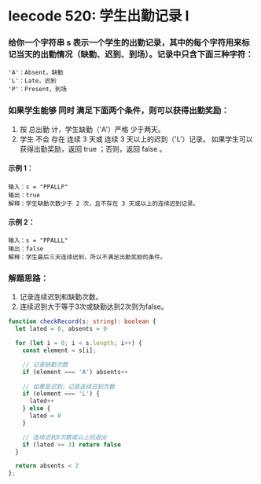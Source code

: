 # leecode 520: 学生出勤记录 I

### 给你一个字符串 s 表示一个学生的出勤记录，其中的每个字符用来标记当天的出勤情况（缺勤、迟到、到场）。记录中只含下面三种字符：
```
'A'：Absent，缺勤
'L'：Late，迟到
'P'：Present，到场
```

### 如果学生能够 同时 满足下面两个条件，则可以获得出勤奖励：

1. 按 总出勤 计，学生缺勤（'A'）严格 少于两天。
2. 学生 不会 存在 连续 3 天或 连续 3 天以上的迟到（'L'）记录。
如果学生可以获得出勤奖励，返回 true ；否则，返回 false 。

#### 示例 1：
```
输入：s = "PPALLP"
输出：true
解释：学生缺勤次数少于 2 次，且不存在 3 天或以上的连续迟到记录。
```
#### 示例 2：
```
输入：s = "PPALLL"
输出：false
解释：学生最后三天连续迟到，所以不满足出勤奖励的条件。
```

### 解题思路：
1. 记录连续迟到和缺勤次数。
2. 连续迟到大于等于3次或缺勤达到2次则为false。
```ts
function checkRecord(s: string): boolean {
  let lated = 0, absents = 0

  for (let i = 0; i < s.length; i++) {
    const element = s[i];

    // 记录缺勤次数
    if (element === 'A') absents++
    
    // 如果是迟到，记录连续迟到次数
    if (element === 'L') {
      lated++
    } else {
      lated = 0
    }

    // 连续迟到3次数或以上则退出
    if (lated >= 3) return false
  }

  return absents < 2
};
```